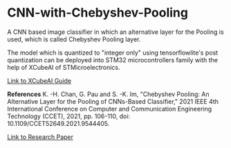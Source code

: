 # CNN-with-Chebyshev-Pooling

A CNN  based image classifier in which an alternative layer for the Pooling is used, which is called Chebyshev Pooling layer.

The model which is quantized to "integer only" using tensorflowlite's post quantization can be deployed into STM32 microcontrollers family with the help of XCubeAI of STMicroelectronics. 

[Link to XCubeAI Guide](https://www.st.com/resource/en/user_manual/dm00570145-getting-started-with-xcubeai-expansion-package-for-artificial-intelligence-ai-stmicroelectronics.pdf )

**References**
K. -H. Chan, G. Pau and S. -K. Im, "Chebyshev Pooling: An Alternative Layer for the Pooling of CNNs-Based Classifier," 2021 IEEE 4th International Conference on Computer and Communication Engineering Technology (CCET), 2021, pp. 106-110, doi: 10.1109/CCET52649.2021.9544405.

[Link to Research Paper](https://ieeexplore.ieee.org/document/9544405)
